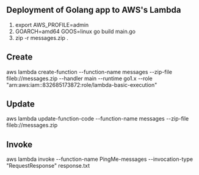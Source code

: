 ## Deployment of Golang app to AWS's Lambda

1. export AWS_PROFILE=admin
2. GOARCH=amd64 GOOS=linux go build main.go
3. zip -r messages.zip .

## Create
aws lambda create-function --function-name messages --zip-file fileb://messages.zip --handler main --runtime go1.x --role "arn:aws:iam::832685173872:role/lambda-basic-execution"

## Update
aws lambda update-function-code --function-name messages --zip-file fileb://messages.zip

## Invoke
aws lambda invoke --function-name PingMe-messages --invocation-type "RequestResponse" response.txt